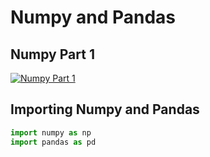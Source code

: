# Numpy and Pandas

## Numpy Part 1
[![Numpy Part 1](https://img.youtube.com/vi/ogEfmubVJqI/0.jpg)](https://www.youtube.com/watch?v=ogEfmubVJqI)

## Importing Numpy and Pandas
```python
import numpy as np
import pandas as pd
```